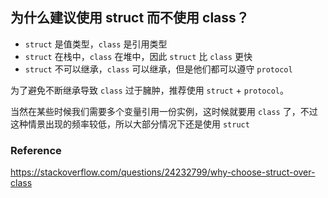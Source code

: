 ## 为什么建议使用 struct 而不使用 class？

- `struct` 是值类型，`class` 是引用类型
- `struct` 在栈中，`class` 在堆中，因此 `struct` 比 `class` 更快
- `struct` 不可以继承，`class` 可以继承，但是他们都可以遵守 `protocol`

为了避免不断继承导致 `class` 过于臃肿，推荐使用 `struct` + `protocol`。

当然在某些时候我们需要多个变量引用一份实例，这时候就要用 `class` 了，不过这种情景出现的频率较低，所以大部分情况下还是使用 `struct`



### Reference

https://stackoverflow.com/questions/24232799/why-choose-struct-over-class

